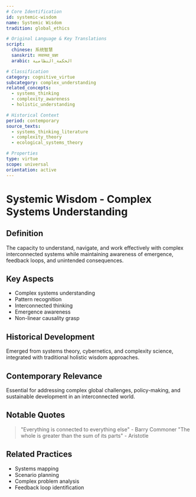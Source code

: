 ```yaml
---
# Core Identification
id: systemic-wisdom
name: Systemic Wisdom
tradition: global_ethics

# Original Language & Key Translations
script:
  chinese: 系统智慧
  sanskrit: व्यवस्था_प्रज्ञा
  arabic: الحكمة_النظامية

# Classification
category: cognitive_virtue
subcategory: complex_understanding
related_concepts:
  - systems_thinking
  - complexity_awareness
  - holistic_understanding

# Historical Context
period: contemporary
source_texts:
  - systems_thinking_literature
  - complexity_theory
  - ecological_systems_theory

# Properties
type: virtue
scope: universal
orientation: active
---
```


# Systemic Wisdom - Complex Systems Understanding

## Definition
The capacity to understand, navigate, and work effectively with complex interconnected systems while maintaining awareness of emergence, feedback loops, and unintended consequences.

## Key Aspects
- Complex systems understanding
- Pattern recognition
- Interconnected thinking
- Emergence awareness
- Non-linear causality grasp

## Historical Development
Emerged from systems theory, cybernetics, and complexity science, integrated with traditional holistic wisdom approaches.

## Contemporary Relevance
Essential for addressing complex global challenges, policy-making, and sustainable development in an interconnected world.

## Notable Quotes
> "Everything is connected to everything else" - Barry Commoner
> "The whole is greater than the sum of its parts" - Aristotle

## Related Practices
- Systems mapping
- Scenario planning
- Complex problem analysis
- Feedback loop identification